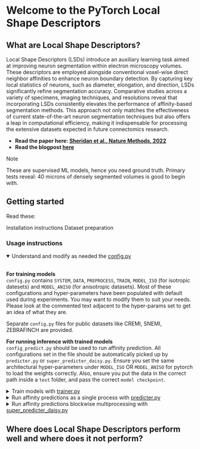 # Welcome to the PyTorch Local Shape Descriptors

## What are Local Shape Descriptors?

Local Shape Descriptors (LSDs) introduce an auxiliary learning task aimed at improving neuron segmentation within electron microscopy volumes. These descriptors are employed alongside conventional voxel-wise direct neighbor affinities to enhance neuron boundary detection. By capturing key local statistics of neurons, such as diameter, elongation, and direction, LSDs significantly refine segmentation accuracy. Comparative studies across a variety of specimens, imaging techniques, and resolutions reveal that incorporating LSDs consistently elevates the performance of affinity-based segmentation methods. This approach not only matches the effectiveness of current state-of-the-art neuron segmentation techniques but also offers a leap in computational efficiency, making it indispensable for processing the extensive datasets expected in future connectomics research.

- **Read the paper here: [Sheridan et al., Nature Methods, 2022](https://www.nature.com/articles/s41592-022-01711-z)**
- **Read the blogpost [here](https://localshapedescriptors.github.io/)**

> [!Note]
> These are supervised ML models, hence you need ground truth. Primary tests reveal: 40 microns of densely segmented volumes is good to begin with.
 
## Getting started

Read these:

Installation instructions
Dataset preparation
### Usage instructions

<details open>
 <summary>Understand and modify as needed the <a href="config/config.py">config.py</a></summary>

<br>

<strong> For training models </strong> <br>
`config.py` contains `SYSTEM`, `DATA`, `PREPROCESS`, `TRAIN`, `MODEL_ISO` (for isotropic datesets) and `MODEL_ANISO` (for anisotropic datasets).
Most of these configurations and hyper-parameters have been populated with default used during experiments.
You may want to modify them to suit your needs. Please look at the commented text adjacent to the hyper-params set to get an idea of what they are.

Separate `config.py` files for public datasets like CREMI, SNEMI, ZEBRAFINCH are provided.

<strong> For running inference with trained models </strong> <br>
`config_predict.py` should be used to run affinity prediction. All configurations set in the file should be automatically picked up by `predicter.py` or `super_predicter_daisy.py`.
Ensure you set the same architectural hyper-parameters under `MODEL_ISO` OR `MODEL_ANISO` for pytorch to load the weights correctly.
Also, ensure you put the data in the correct path inside a `test` folder, and pass the correct `model checkpoint`.

</details>

<details close>
 <summary> Train models with <a href="trainer.py">trainer.py</a></summary>
<br>
<strong> For training models </strong> <br>

Set the hyper-params in the `config.py` file and then run:

```
python trainer.py -c config_cremi.py
```

Note: When a config file is not passed, the default is `config.py`.

</details>

<details close>
 <summary> Run affinity predictions as a single process with <a href="predicter.py">predicter.py</a></summary>

<br>

You can place as many datasets in the `test` folder of your `BRAIN_VOLUME` as you want. Each will be processed but sequentially.
Download **pretrained** models from [here](https://www.dropbox.com/scl/fo/uxmoj3v6i8mos6lwjjvio/h?rlkey=w10iia8rd8alkx3i67u88w0er&dl=0). These models have mostly been trained with default architectural params. We will share more details sooner.

Please modify `config_predict.py` to match your `config.py` used during training. Check **above** for details.

<strong> Run prediction </strong> <br>

```
python predicter.py
```

Note: `predicter.py` does not accept a `config.py` args yet! Hence, all changes must be made in `config_predict.py` as this is default.

</details>

<details>
<summary> Run affinity predictions blockwise multiprocessing with <a href="super_predicter_daisy.py">super_predicter_daisy.py</a></summary>
</details>

## Where does Local Shape Descriptors perform well and where does it not perform?
